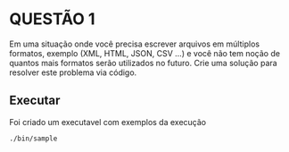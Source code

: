 # QUESTÃO 1

Em uma situação onde você precisa escrever arquivos em múltiplos formatos, exemplo (XML, HTML, JSON, CSV …) e você não
tem noção de quantos mais formatos serão utilizados no futuro. Crie uma solução para resolver este problema via código.

## Executar
Foi criado um executavel com exemplos da execução

```bash
./bin/sample
```
